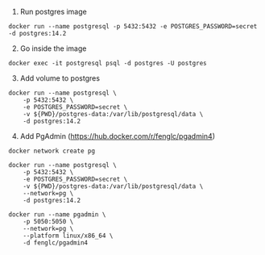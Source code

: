 1. Run postgres image
```
docker run --name postgresql -p 5432:5432 -e POSTGRES_PASSWORD=secret -d postgres:14.2
```

2. Go inside the image
```
docker exec -it postgresql psql -d postgres -U postgres
```

3. Add volume to postgres
```
docker run --name postgresql \
    -p 5432:5432 \
    -e POSTGRES_PASSWORD=secret \
    -v ${PWD}/postgres-data:/var/lib/postgresql/data \
    -d postgres:14.2
```

4. Add PgAdmin (https://hub.docker.com/r/fenglc/pgadmin4)
```
docker network create pg

docker run --name postgresql \
    -p 5432:5432 \
    -e POSTGRES_PASSWORD=secret \
    -v ${PWD}/postgres-data:/var/lib/postgresql/data \
    --network=pg \
    -d postgres:14.2

docker run --name pgadmin \
    -p 5050:5050 \
    --network=pg \
    --platform linux/x86_64 \
    -d fenglc/pgadmin4
```
